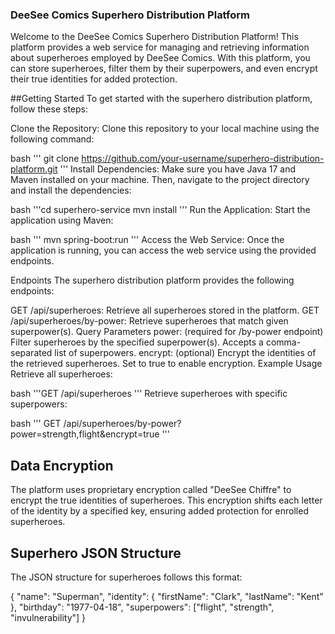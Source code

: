 ### DeeSee Comics Superhero Distribution Platform
Welcome to the DeeSee Comics Superhero Distribution Platform! This platform provides a web service for managing and retrieving information about superheroes employed by DeeSee Comics. With this platform, you can store superheroes, filter them by their superpowers, and even encrypt their true identities for added protection.

##Getting Started
To get started with the superhero distribution platform, follow these steps:

Clone the Repository: Clone this repository to your local machine using the following command:

bash
'''
git clone https://github.com/your-username/superhero-distribution-platform.git
'''
Install Dependencies: Make sure you have Java 17 and Maven installed on your machine. Then, navigate to the project directory and install the dependencies:

bash
'''cd superhero-service
mvn install
'''
Run the Application: Start the application using Maven:

bash
'''
mvn spring-boot:run
'''
Access the Web Service: Once the application is running, you can access the web service using the provided endpoints.

Endpoints
The superhero distribution platform provides the following endpoints:

GET /api/superheroes: Retrieve all superheroes stored in the platform.
GET /api/superheroes/by-power: Retrieve superheroes that match given superpower(s).
Query Parameters
power: (required for /by-power endpoint) Filter superheroes by the specified superpower(s). Accepts a comma-separated list of superpowers.
encrypt: (optional) Encrypt the identities of the retrieved superheroes. Set to true to enable encryption.
Example Usage
Retrieve all superheroes:

bash
'''GET /api/superheroes '''
Retrieve superheroes with specific superpowers:

bash
'''
GET /api/superheroes/by-power?power=strength,flight&encrypt=true
'''
## Data Encryption
The platform uses proprietary encryption called "DeeSee Chiffre" to encrypt the true identities of superheroes. This encryption shifts each letter of the identity by a specified key, ensuring added protection for enrolled superheroes.

## Superhero JSON Structure
The JSON structure for superheroes follows this format:

{
    "name": "Superman",
    "identity": {
        "firstName": "Clark",
        "lastName": "Kent"
    },
    "birthday": "1977-04-18",
    "superpowers": ["flight", "strength", "invulnerability"]
}
